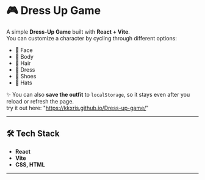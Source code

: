 # 🎮 Dress Up Game

A simple **Dress-Up Game** built with **React + Vite**.  
You can customize a character by cycling through different options:

- 👤 Face  
- 🧍 Body  
- 💇 Hair  
- 👗 Dress  
- 👟 Shoes  
- 🎩 Hats  

✨ You can also **save the outfit** to `localStorage`, so it stays even after you reload or refresh the page.  
try it out here: "https://kkxris.github.io/Dress-up-game/"

---

## 🛠 Tech Stack
- **React**  
- **Vite**  
- **CSS, HTML**

---
